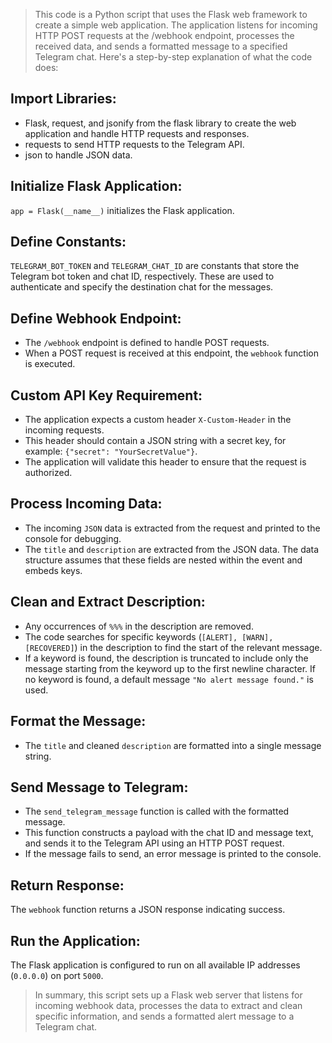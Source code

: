 >This code is a Python script that uses the Flask web framework to create a simple web application. The application listens for incoming HTTP POST requests at the /webhook endpoint, processes the received data, and sends a formatted message to a specified Telegram chat. Here's a step-by-step explanation of what the code does:

## Import Libraries:

* Flask, request, and jsonify from the flask library to create the web application and handle HTTP requests and responses.
* requests to send HTTP requests to the Telegram API.
* json to handle JSON data.
  
## Initialize Flask Application:

`app = Flask(__name__)` initializes the Flask application.

## Define Constants:

`TELEGRAM_BOT_TOKEN` and `TELEGRAM_CHAT_ID` are constants that store the Telegram bot token and chat ID, respectively. These are used to authenticate and specify the destination chat for the messages.

## Define Webhook Endpoint:

* The `/webhook` endpoint is defined to handle POST requests.
* When a POST request is received at this endpoint, the `webhook` function is executed.

## Custom API Key Requirement:

* The application expects a custom header `X-Custom-Header` in the incoming requests.
* This header should contain a JSON string with a secret key, for example: `{"secret": "YourSecretValue"}`.
* The application will validate this header to ensure that the request is authorized.

## Process Incoming Data:

* The incoming `JSON` data is extracted from the request and printed to the console for debugging.
* The `title` and `description` are extracted from the JSON data. The data structure assumes that these fields are nested within the event and embeds keys.


## Clean and Extract Description:

* Any occurrences of `%%%` in the description are removed.
* The code searches for specific keywords (`[ALERT], [WARN], [RECOVERED]`) in the description to find the start of the relevant message.
* If a keyword is found, the description is truncated to include only the message starting from the keyword up to the first newline character. If no keyword is found, a default message `"No alert message found."` is used.


## Format the Message:

* The `title` and cleaned `description` are formatted into a single message string.


## Send Message to Telegram:

* The `send_telegram_message` function is called with the formatted message.
* This function constructs a payload with the chat ID and message text, and sends it to the Telegram API using an HTTP POST request.
* If the message fails to send, an error message is printed to the console.


## Return Response:

The `webhook` function returns a JSON response indicating success.


## Run the Application:

The Flask application is configured to run on all available IP addresses (`0.0.0.0`) on port `5000`.

>In summary, this script sets up a Flask web server that listens for incoming webhook data, processes the data to extract and clean specific information, and sends a formatted alert message to a Telegram chat.